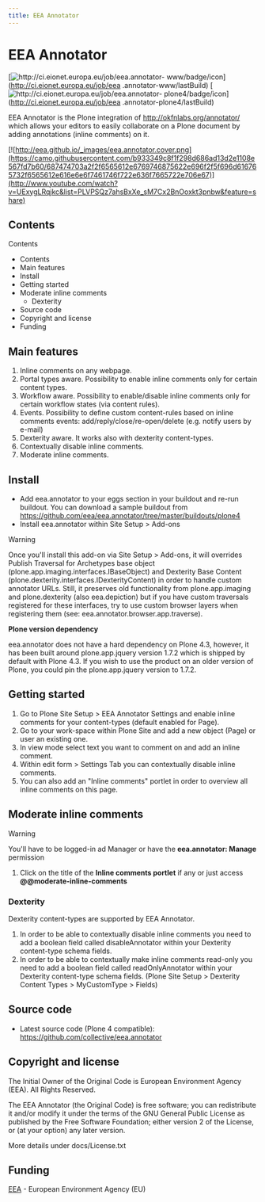 ```yaml
---
title: EEA Annotator
---
```

#  EEA Annotator

[![http://ci.eionet.europa.eu/job/eea.annotator-
www/badge/icon](https://camo.githubusercontent.com/01195f7e232850b54c266277f3ff7f334549b8e8/687474703a2f2f63692e65696f6e65742e6575726f70612e65752f6a6f622f6565612e616e6e6f7461746f722d7777772f62616467652f69636f6e)](http://ci.eionet.europa.eu/job/eea
.annotator-www/lastBuild) [![http://ci.eionet.europa.eu/job/eea.annotator-
plone4/badge/icon](https://camo.githubusercontent.com/42a487ed303e8c93a0a967537c49efe0439f4f28/687474703a2f2f63692e65696f6e65742e6575726f70612e65752f6a6f622f6565612e616e6e6f7461746f722d706c6f6e65342f62616467652f69636f6e)](http://ci.eionet.europa.eu/job/eea
.annotator-plone4/lastBuild)

EEA Annotator is the Plone integration of <http://okfnlabs.org/annotator/>
which allows your editors to easily collaborate on a Plone document by adding
annotations (inline comments) on it.

[![http://eea.github.io/_images/eea.annotator.cover.png](https://camo.githubusercontent.com/b933349c8f1f298d686ad13d2e1108e567fd7b60/687474703a2f2f6565612e6769746875622e696f2f5f696d616765732f6565612e616e6e6f7461746f722e636f7665722e706e67)](http://www.youtube.com/watch?v=UExygLRqjkc&list=PLVPSQz7ahsBxXe_sM7Cx2BnOoxkt3pnbw&feature=share)

##  Contents

Contents

  * Contents
  * Main features
  * Install
  * Getting started
  * Moderate inline comments
    * Dexterity
  * Source code
  * Copyright and license
  * Funding

##  Main features

  1. Inline comments on any webpage.
  2. Portal types aware. Possibility to enable inline comments only for certain content types.
  3. Workflow aware. Possibility to enable/disable inline comments only for certain workflow states (via content rules).
  4. Events. Possibility to define custom content-rules based on inline comments events: add/reply/close/re-open/delete (e.g. notify users by e-mail)
  5. Dexterity aware. It works also with dexterity content-types.
  6. Contextually disable inline comments.
  7. Moderate inline comments.

##  Install

  * Add eea.annotator to your eggs section in your buildout and re-run buildout. You can download a sample buildout from <https://github.com/eea/eea.annotator/tree/master/buildouts/plone4>
  * Install eea.annotator within Site Setup &gt; Add-ons

Warning

Once you'll install this add-on via Site Setup &gt; Add-ons, it will overrides
Publish Traversal for Archetypes base object
(plone.app.imaging.interfaces.IBaseObject) and Dexterity Base Content
(plone.dexterity.interfaces.IDexterityContent) in order to handle custom
annotator URLs. Still, it preserves old functionality from plone.app.imaging
and plone.dexterity (also eea.depiction) but if you have custom traversals
registered for these interfaces, try to use custom browser layers when
registering them (see: eea.annotator.browser.app.traverse).

**Plone version dependency**

eea.annotator does not have a hard dependency on Plone 4.3, however, it has
been built around plone.app.jquery version 1.7.2 which is shipped by default
with Plone 4.3. If you wish to use the product on an older version of Plone,
you could pin the plone.app.jquery version to 1.7.2.

##  Getting started

  1. Go to Plone Site Setup &gt; EEA Annotator Settings and enable inline comments for your content-types (default enabled for Page).
  2. Go to your work-space within Plone Site and add a new object (Page) or user an existing one.
  3. In view mode select text you want to comment on and add an inline comment.
  4. Within edit form &gt; Settings Tab you can contextually disable inline comments.
  5. You can also add an "Inline comments" portlet in order to overview all inline comments on this page.

##  Moderate inline comments

Warning

You'll have to be logged-in ad Manager or have the **eea.annotator: Manage**
permission

  1. Click on the title of the **Inline comments portlet** if any or just access **@@moderate-inline-comments**

###  Dexterity

Dexterity content-types are supported by EEA Annotator.

  1. In order to be able to contextually disable inline comments you need to add a boolean field called disableAnnotator within your Dexterity content-type schema fields.
  2. In order to be able to contextually make inline comments read-only you need to add a boolean field called readOnlyAnnotator within your Dexterity content-type schema fields. (Plone Site Setup &gt; Dexterity Content Types &gt; MyCustomType &gt; Fields)

##  Source code

  * Latest source code (Plone 4 compatible): <https://github.com/collective/eea.annotator>

##  Copyright and license

The Initial Owner of the Original Code is European Environment Agency (EEA).
All Rights Reserved.

The EEA Annotator (the Original Code) is free software; you can redistribute
it and/or modify it under the terms of the GNU General Public License as
published by the Free Software Foundation; either version 2 of the License, or
(at your option) any later version.

More details under docs/License.txt

##  Funding

[EEA](http://www.eea.europa.eu/) \- European Environment Agency (EU)


